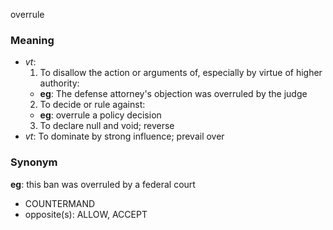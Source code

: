 overrule
### Meaning
+ _vt_:
   1. To disallow the action or arguments of, especially by virtue of higher authority:
    + __eg__: The defense attorney's objection was overruled by the judge
   2. To decide or rule against:
    + __eg__: overrule a policy decision
   3. To declare null and void; reverse
+ _vt_: To dominate by strong influence; prevail over

### Synonym

__eg__: this ban was overruled by a federal court

+ COUNTERMAND
+ opposite(s): ALLOW, ACCEPT


